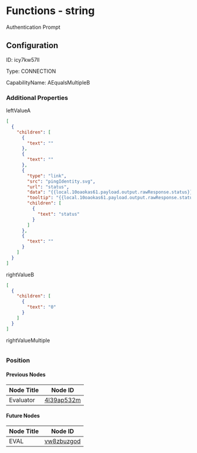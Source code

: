 # Functions - string 
Authentication Prompt
## Configuration
ID:  icy7kw57ll

Type: CONNECTION 

CapabilityName: AEqualsMultipleB






### Additional Properties
leftValueA
```json 
[
  {
    "children": [
      {
        "text": ""
      },
      {
        "text": ""
      },
      {
        "type": "link",
        "src": "pingIdentity.svg",
        "url": "status",
        "data": "{{local.10oaokas61.payload.output.rawResponse.status}}",
        "tooltip": "{{local.10oaokas61.payload.output.rawResponse.status}}",
        "children": [
          {
            "text": "status"
          }
        ]
      },
      {
        "text": ""
      }
    ]
  }
]
```


rightValueB
```json 
[
  {
    "children": [
      {
        "text": "0"
      }
    ]
  }
]
```


rightValueMultiple
```
```





### Position

#### Previous Nodes
| Node Title | Node ID |
| :------------- | ------------ |
| Evaluator | [4l39ap532m](./4l39ap532m.md) | 
 
 #### Future Nodes
| Node Title | Node ID |
| :------------- | ------------ |
| EVAL |[vw8zbuzgod](./vw8zbuzgod.md) | 